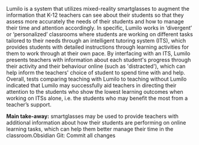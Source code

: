 Lumilo is a system that utilizes mixed-reality smartglasses to augment the information that K-12 teachers can see about their students so that they assess more accurately the needs of their students and how to manage their time and attention accordingly. In specific, Lumilo works in ‘divergent’ or ‘personalized’ classrooms where students are working on different tasks tailored to their needs through an intelligent tutoring system (ITS), which provides students with detailed instructions through learning activities for them to work through at their own pace. By interfacing with an ITS, Lumilo presents teachers with information about each student's progress through their activity and their behaviour online (such as  'distracted'), which can help inform the teachers' choice of student to spend time with and help. Overall, tests comparing teaching with Lumilo to teaching without Lumilo indicated that Lumilo may successfully aid teachers in directing their attention to the students who show the lowest learning outcomes when working on ITSs alone, i.e. the students who may benefit the most from a teacher’s support.

**Main take-away:** smartglasses may be used to provide teachers with additional information about how their students are performing on online learning tasks, which can help them better manage their time in the classroom.Obsidian Git: Commit all changes